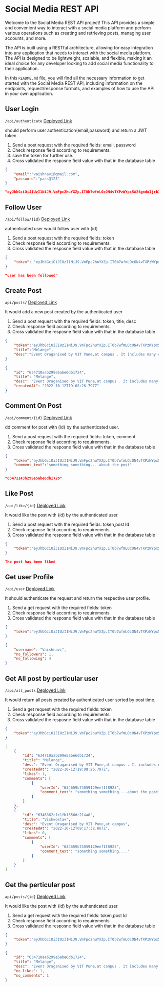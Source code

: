 # Social Media REST API

Welcome to the Social Media REST API project! This API provides a simple and convenient way to interact with a social media platform and perform various operations such as creating and retrieving posts, managing user accounts, and more.

The API is built using a RESTful architecture, allowing for easy integration into any application that needs to interact with the social media platform. The API is designed to be lightweight, scalable, and flexible, making it an ideal choice for any developer looking to add social media functionality to their application.

In this `README.md` file, you will find all the necessary information to get started with the Social Media REST API, including information on the endpoints, request/response formats, and examples of how to use the API in your own application.


## User Login
`/api/authenticate`	[Deployed Link](https://socialmediaapi-wm53.onrender.com/api/authenticate)

should perform user authentication(email,password) and return a JWT token.
1. Send a post request with the required fields: email, password
2. Check response field according to requirements.
3. save the token for further use.
4. Cross validated the resposne field value with that in the database table
```json
{
    "email":"vaishnavi@gmail.com",
    "password":"pass@123"
}
```
```json
"eyJhbGciOiJIUzI1NiJ9.VmFpc2huYXZp.IT0b7wfmLOcON4vTXPzWYpx5A26gndoIjrb1brTHLOk"
```

## Follow User
`/api/follow/{id}`	[Deployed Link](https://socialmediaapi-wm53.onrender.com/api/follow/63465a864059129eef1f8926)

authenticated user would follow user with {id}
1. Send a post request with the required fields: token
2. Check response field according to requirements.
3. Cross validated the resposne field value with that in the database table
```json
{
    "token": "eyJhbGciOiJIUzI1NiJ9.VmFpc2huYXZp.IT0b7wfmLOcON4vTXPzWYpx5A26gndoIjrb1brTHLOk"
}
```
```json
"user has been followed"
```

## Create Post
`api/posts/`	[Deployed Link](https://socialmediaapi-wm53.onrender.com/api/posts)

It would add a new post created by the authenticated user
1. Send a post request with the required fields: token, title, desc
2. Check response field according to requirements.
3. Cross validated the resposne field value with that in the database table
```json
{
    "token":"eyJhbGciOiJIUzI1NiJ9.VmFpc2huYXZp.IT0b7wfmLOcON4vTXPzWYpx5A26gndoIjrb1brTHLOk",
    "title":"Melange",
    "desc":"Event Oraganised by VIT Pune,at campus . It includes many competions .Other colleges are also allowed in it"
}
```
```json
{
    "id": "634710aab299e5abe6db1724",
    "title": "Melange",
    "desc": "Event Oraganised by VIT Pune,at campus . It includes many competions .Other colleges are also allowed in it",
    "createdAt": "2022-10-12T19:08:26.797Z"
}
```

## Comment On Post
`/api/comment/{id}`	[Deployed Link](https://socialmediaapi-wm53.onrender.com/api/comment/634710aab299e5abe6db1724)

dd comment for post with {id} by the authenticated user.
1. Send a post request with the required fields: token, comment
2. Check response field according to requirements.
3. Cross validated the resposne field value with that in the database table
```json
{
    "token":"eyJhbGciOiJIUzI1NiJ9.VmFpc2huYXZp.IT0b7wfmLOcON4vTXPzWYpx5A26gndoIjrb1brTHLOk",
    "comment_text":"something something....about the post"
}
```
```json
"63471143b299e5abe6db1728"
```

## Like Post
`/api/like/{id}`	[Deployed Link](https://socialmediaapi-wm53.onrender.com/api/like/634710aab299e5abe6db1724)

It would like the post with {id} by the authenticated user.
1. Send a post request with the required fields: token,post Id
2. Check response field according to requirements.
3. Cross validated the resposne field value with that in the database table
```json
{
    "token":"eyJhbGciOiJIUzI1NiJ9.VmFpc2huYXZp.IT0b7wfmLOcON4vTXPzWYpx5A26gndoIjrb1brTHLOk"
}
```
```json
The post has been liked
```

## Get user Profile
`/api/user`	[Deployed Link](https://socialmediaapi-wm53.onrender.com/api/user)

It should authenticate the request and return the respective user profile.
1. Send a get request with the required fields: token
2. Check response field according to requirements.
3. Cross validated the resposne field value with that in the database table
```json
{
    "token":"eyJhbGciOiJIUzI1NiJ9.VmFpc2huYXZp.IT0b7wfmLOcON4vTXPzWYpx5A26gndoIjrb1brTHLOk"
}
```
```json
{
    "username": "Vaishnavi",
    "no_followers": 1,
    "no_following": 4
}
```

## Get All post by perticular user
`/api/all_posts`	[Deployed Link](https://socialmediaapi-wm53.onrender.com/api/all_posts)

It would return all posts created by authenticated user sorted by post time.
1. Send a get request with the required fields: token
2. Check response field according to requirements.
3. Cross validated the resposne field value with that in the database table
```json
{
    "token":"eyJhbGciOiJIUzI1NiJ9.VmFpc2huYXZp.IT0b7wfmLOcON4vTXPzWYpx5A26gndoIjrb1brTHLOk"
}
```
```json
[
    {
        "id": "634710aab299e5abe6db1724",
        "title": "Melange",
        "desc": "Event Oraganised by VIT Pune,at campus . It includes many competions .Other colleges are also allowed in it",
        "createdAt": "2022-10-12T19:08:26.797Z",
        "likes": 1,
        "comments": [
            {
                "userId": "634659b74059129eef1f8923",
                "comment_text": "something something....about the post"
            }
        ]
    },
    {
        "id": "6346862c1c1fb1356dc214a0",
        "title": "Vishwostav",
        "desc": "Event Oraganised by VIT Pune,at campus",
        "createdAt": "2022-10-12T09:17:32.887Z",
        "likes": 0,
        "comments": [
            {
                "userId": "634659b74059129eef1f8923",
                "comment_text": "something something...."
            }
        ]
    }
]
```

## Get the perticular post 
`api/posts/{id}`	[Deployed Link](https://socialmediaapi-wm53.onrender.com/api/posts/634710aab299e5abe6db1724)

It would like the post with {id} by the authenticated user.
1. Send a get request with the required fields: token,post Id
2. Check response field according to requirements.
3. Cross validated the resposne field value with that in the database table
```json
{
    "token":"eyJhbGciOiJIUzI1NiJ9.VmFpc2huYXZp.IT0b7wfmLOcON4vTXPzWYpx5A26gndoIjrb1brTHLOk"
}
```
```json
{
    "id": "634710aab299e5abe6db1724",
    "title": "Melange",
    "desc": "Event Oraganised by VIT Pune,at campus . It includes many competions .Other colleges are also allowed in it",
    "no_likes": 1,
    "no_comments": 1
}
```

